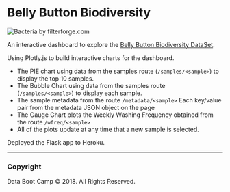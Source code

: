 # Belly Button Biodiversity

![Bacteria by filterforge.com](Images/bacteria_by_filterforgedotcom.jpg)

An interactive dashboard to explore the [Belly Button Biodiversity DataSet](http://robdunnlab.com/projects/belly-button-biodiversity/).

Using Plotly.js to build interactive charts for the dashboard.

* The PIE chart using data from the samples route (`/samples/<sample>`) to display the top 10 samples.
* The Bubble Chart  using data from the samples route (`/samples/<sample>`) to display each sample.
* The sample metadata from the route `/metadata/<sample>` Each key/value pair from the metadata JSON object  on the page
* The Gauge Chart plots the Weekly Washing Frequency obtained from the route `/wfreq/<sample>`
* All of the plots update at any time that a new sample is selected.

Deployed the Flask app to Heroku.

- - -

### Copyright

Data Boot Camp © 2018. All Rights Reserved.
